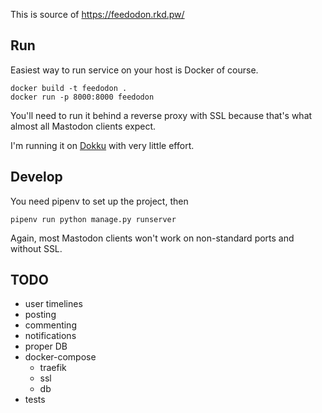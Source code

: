 This is source of https://feedodon.rkd.pw/

## Run

Easiest way to run service on your host is Docker of course.

```
docker build -t feedodon .
docker run -p 8000:8000 feedodon
```

You'll need to run it behind a reverse proxy with SSL because that's
what almost all Mastodon clients expect.

I'm running it on [Dokku](http://dokku.viewdocs.io/dokku/) with very
little effort.

## Develop

You need pipenv to set up the project, then

```
pipenv run python manage.py runserver
```

Again, most Mastodon clients won't work on non-standard ports and
without SSL.

## TODO

- user timelines
- posting
- commenting
- notifications
- proper DB
- docker-compose
    - traefik
    - ssl
    - db
- tests
